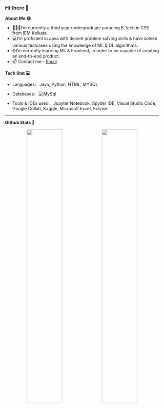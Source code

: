 ### Hi there 👋
**About Me 😄**
* 👨🏽‍💻I’m currently a third year undergraduate pursuing B.Tech in CSE from IEM Kolkata. 
* 💻I’m proficient in Java with decent problem solving skills & have solved various testcases using the knowledge of ML & DL algorithms.
* 🌐I’m currently learning ML & Frontend, in order to be capable of creating an end-to-end product. <li>📫 Contact me - <a href="mailto:sagnickbhar@gmail.com">Email</a></li>

**Tech Stat 💻**

- Languages: &nbsp;
  Java, Python, HTML, MYSQL
  
  
- Databases:  &nbsp;
  ![MySql](https://img.shields.io/badge/-MySql-333333?style=flat&logo=mysql)
  

- Tools & IDEs used: &nbsp;
  Jupyter Notebook, Spyder IDE, Visual Studio Code, Google Collab, Kaggle, Microsoft Excel, Eclipse
  
** **

**Github Stats 🚀**

<p align="center">
  
  <img width="48%" src="https://github-readme-stats.vercel.app/api?username=Sagnick0907&show_icons=true&theme=radical" />
  <img width="48%" src="https://github-readme-streak-stats.herokuapp.com/?user=Sagnick0907&theme=radical" />
  
</p>

